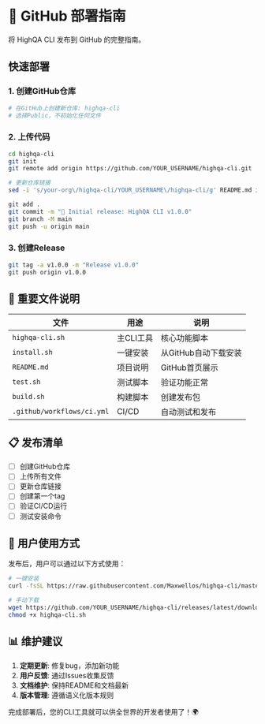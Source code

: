 # 🚀 GitHub 部署指南

将 HighQA CLI 发布到 GitHub 的完整指南。

## 快速部署

### 1. 创建GitHub仓库

```bash
# 在GitHub上创建新仓库: highqa-cli
# 选择Public，不初始化任何文件
```

### 2. 上传代码

```bash
cd highqa-cli
git init
git remote add origin https://github.com/YOUR_USERNAME/highqa-cli.git

# 更新仓库链接
sed -i 's/your-org\/highqa-cli/YOUR_USERNAME\/highqa-cli/g' README.md install.sh

git add .
git commit -m "🎉 Initial release: HighQA CLI v1.0.0"
git branch -M main
git push -u origin main
```

### 3. 创建Release

```bash
git tag -a v1.0.0 -m "Release v1.0.0"
git push origin v1.0.0
```

## 🔗 重要文件说明

| 文件 | 用途 | 说明 |
|------|------|------|
| `highqa-cli.sh` | 主CLI工具 | 核心功能脚本 |
| `install.sh` | 一键安装 | 从GitHub自动下载安装 |
| `README.md` | 项目说明 | GitHub首页展示 |
| `test.sh` | 测试脚本 | 验证功能正常 |
| `build.sh` | 构建脚本 | 创建发布包 |
| `.github/workflows/ci.yml` | CI/CD | 自动测试和发布 |

## 📋 发布清单

- [ ] 创建GitHub仓库
- [ ] 上传所有文件
- [ ] 更新仓库链接
- [ ] 创建第一个tag
- [ ] 验证CI/CD运行
- [ ] 测试安装命令

## 🎯 用户使用方式

发布后，用户可以通过以下方式使用：

```bash
# 一键安装
curl -fsSL https://raw.githubusercontent.com/Maxwellos/highqa-cli/master/install.sh | bash

# 手动下载
wget https://github.com/YOUR_USERNAME/highqa-cli/releases/latest/download/highqa-cli.sh
chmod +x highqa-cli.sh
```

## 📊 维护建议

1. **定期更新**: 修复bug，添加新功能
2. **用户反馈**: 通过Issues收集反馈
3. **文档维护**: 保持README和文档最新
4. **版本管理**: 遵循语义化版本规则

完成部署后，您的CLI工具就可以供全世界的开发者使用了！🌍 